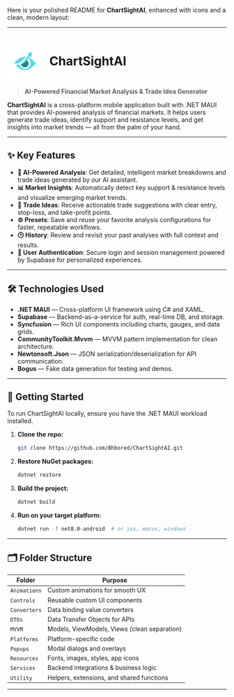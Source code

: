 Here is your polished README for **ChartSightAI**, enhanced with icons and a clean, modern layout:

---

# <img src="https://github.com/Bhbored/ChartSightAI/blob/master/ChartSightAI/ScreenShots/logo.png" width="80" height="80" style="vertical-align:middle; margin-right:10px;"> ChartSightAI
> **AI-Powered Financial Market Analysis & Trade Idea Generator**


**ChartSightAI** is a cross-platform mobile application built with .NET MAUI that provides AI-powered analysis of financial markets. It helps users generate trade ideas, identify support and resistance levels, and get insights into market trends — all from the palm of your hand.

---

## ✨ Key Features

- **🤖 AI-Powered Analysis**: Get detailed, intelligent market breakdowns and trade ideas generated by our AI assistant.
- **📊 Market Insights**: Automatically detect key support & resistance levels and visualize emerging market trends.
- **🎯 Trade Ideas**: Receive actionable trade suggestions with clear entry, stop-loss, and take-profit points.
- **⚙️ Presets**: Save and reuse your favorite analysis configurations for faster, repeatable workflows.
- **🕒 History**: Review and revisit your past analyses with full context and results.
- **🔐 User Authentication**: Secure login and session management powered by Supabase for personalized experiences.

---

## 🛠️ Technologies Used

- **.NET MAUI** — Cross-platform UI framework using C# and XAML.
- **Supabase** — Backend-as-a-service for auth, real-time DB, and storage.
- **Syncfusion** — Rich UI components including charts, gauges, and data grids.
- **CommunityToolkit.Mvvm** — MVVM pattern implementation for clean architecture.
- **Newtonsoft.Json** — JSON serialization/deserialization for API communication.
- **Bogus** — Fake data generation for testing and demos.

---

## 🚀 Getting Started

To run ChartSightAI locally, ensure you have the .NET MAUI workload installed.

1. **Clone the repo:**
   ```bash
   git clone https://github.com/Bhbored/ChartSightAI.git
   ```

2. **Restore NuGet packages:**
   ```bash
   dotnet restore
   ```

3. **Build the project:**
   ```bash
   dotnet build
   ```

4. **Run on your target platform:**
   ```bash
   dotnet run -f net8.0-android  # or ios, macos, windows
   ```

---


## 🗂️ Folder Structure

| Folder          | Purpose                                     |
|-----------------|---------------------------------------------|
| `Animations`    | Custom animations for smooth UX             |
| `Controls`      | Reusable custom UI components               |
| `Converters`    | Data binding value converters               |
| `DTOs`          | Data Transfer Objects for APIs              |
| `MVVM`          | Models, ViewModels, Views (clean separation)|
| `Platforms`     | Platform-specific code                      |
| `Popups`        | Modal dialogs and overlays                  |
| `Resources`     | Fonts, images, styles, app icons            |
| `Services`      | Backend integrations & business logic       |
| `Utility`       | Helpers, extensions, and shared functions   |

---

